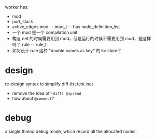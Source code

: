 worker has:
- mod
- port_stack
- active_edges
mod -- mod_t -- has node_definition_list
- 一个 mod 是一个 compilation unit
- 构造 net 的时候需要用到 mod，但是运行的时候不需要用到 mod，是这样吗？
rule -- rule_t
- 如何设计 rule 这种 "double names as key" 的 kv store？

# design

re-design syntax to simplify diff-list.test.inet

- remove the idea of `(diff) @spread`
- how about `@connect`?

# debug

a single thread debug mode, which record all the allocated nodes.
